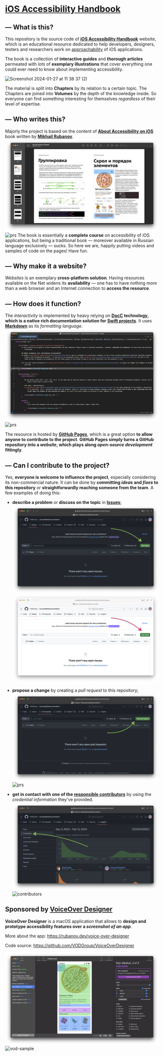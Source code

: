 # [iOS Accessibility Handbook](https://vodgroup.github.io/AccessibilityDocumentation/documentation/iosaccessibilityhandbook/)


## — What is this?
This repository is the source code of [**iOS Accessibility Handbook**](https://vodgroup.github.io/AccessibilityDocumentation/documentation/iosaccessibilityhandbook) website, which is an educational resource dedicated to help developers, designers, testers and researchers work on [approachability](https://developer.apple.com/design/human-interface-guidelines/accessibility) of iOS applications.

The book is a collection of **interactive guides** and **thorough articles** permeated with *lots* of **exemplary illustrations** that cover everything one could ever need to know about implementing accessibility.

<img width="876" alt="Screenshot 2024-01-27 at 11 38 37 (2)" src="https://github.com/VODGroup/AccessibilityDocumentation/assets/94866528/3d27a208-0c3f-44db-a4f0-8ecf8691758e">

The material is split into **Chapters** by its relation to a certain topic. The Chapters are joined into **Volumes** by the depth of the knowledge inside. So everyone can find something interesting for themselves *regardless* of their level of expertise.


## — Who writes this?
Majorly the project is based on the content of [**About Accessibility on iOS**](https://rubanov.dev/a11y-book) book written by [**Mikhail Rubanov**](https://github.com/akaDuality). 
![prs](./Samples/aboutAccessibility~dark.png#gh-dark-mode-only)
![prs](./Samples/aboutAccessibility~light.png#gh-light-mode-only)
The book is essentially a **complete course** on accessibility of iOS applications, but being a traditional book — moreover available in Russian language exclusively — sucks. So here we are, happily putting videos and samples of code on the pages! Have fun.  

## — Why make it a website? 
*Websites* is an exemplary **cross-platform solution**. Having resources available on the Net widens its **availability** — one has to have nothing more than a web browser and an Internet connection to **access the resource**. 


## — How does it function?
The *interactivity* is implemented by heavy relying on **[DocC](https://developer.apple.com/documentation/docc) technology, which is a native rich documentation solution for [Swift projects](https://www.swift.org/packages)**. It uses **[Markdown](https://apple.github.io/swift-markdown/documentation/markdown)** as its *formatting language*.
![prs](./Samples/docc~dark.png#gh-dark-mode-only)
![prs](./Samples/docc~light.png#gh-light-mode-only)

The resource is hosted by **[GitHub Pages](https://pages.github.com)**, which is a great option **to allow anyone to contribute to the project**. **GitHub Pages simply turns a GitHub repository into a *website*, which plays along *open-source development* fittingly**. 

 
## — Can I contribute to the project? 
Yes, **everyone is welcome to influence the project**, especially considering its non-commercial nature. It can be done by **committing *ideas* and *fixes* to this repository** or **straightforwardly reaching someone from the team**. A few examples of doing this:
- **describe a problem** or **discuss on the topic** in **[Issues](https://github.com/VODGroup/AccessibilityDocumentation/issues)**; 
![issues](./Samples/issues~dark.png#gh-dark-mode-only)
![issues](./Sources/iOSAccessibilityHandbook/Screenshots/issues~light.png#gh-light-mode-only)
- **propose a change** by creating a *pull request* to this repository;
![prs](./Samples/prs~dark.png#gh-dark-mode-only)
![prs](./Samples/prs~light.png#gh-light-mode-only)

- **get in contact with one of the [responsible contributors](https://github.com/VODGroup/AccessibilityDocumentation/graphs/contributors)** by using the *credential information* they've provided.
![contributors](./Samples/contributors~dark.png#gh-dark-mode-only)
![contributors](./Samples/contributors~light.png#gh-light-mode-only)


## Sponsored by [VoiceOver Designer](https://rubanov.dev/voice-over-designer)
**VoiceOver Designer** is a macOS application that allows to **design and prototype accessibility features over a *screenshot of an app***. 

More about the app: https://rubanov.dev/voice-over-designer

Code source: https://github.com/VODGroup/VoiceOverDesigner

![vod-sample](./Samples/vod-sample~dark.png#gh-dark-mode-only)
![vod-sample](./Samples/vod-sample~light.png#gh-light-mode-only)
